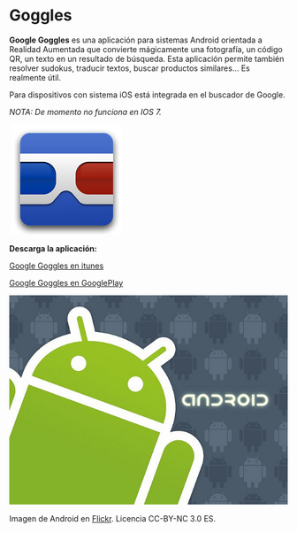 # Goggles

**Google Goggles** es una aplicación para sistemas Android orientada a Realidad Aumentada que convierte mágicamente una fotografía, un código QR, un texto en un resultado de búsqueda. Esta aplicación permite también resolver sudokus, traducir textos, buscar productos similares… Es realmente útil.

Para dispositivos con sistema iOS está integrada en el buscador de Google.

_NOTA: De momento no funciona en IOS 7._


 ![Pinterest](img/Google_Goggles.png)


**Descarga la aplicación:**

[Google Goggles en itunes](https://itunes.apple.com/us/app/google-search/id284815942?mt=8)   

[Google Goggles en GooglePlay](https://play.google.com/store/apps/details?id=com.google.android.apps.unveil&hl=es)


![Icono Android](img/android_icon.jpg)


Imagen de Android en [Flickr](https://www.flickr.com/photos/ericajoy/2951483568/). Licencia CC-BY-NC 3.0 ES.
